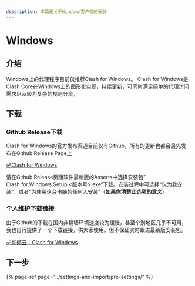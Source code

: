 ```yaml
---
description: 本篇是关于Windows客户端的安装
---
```


# Windows

## 介绍

Windows上的代理程序目前仅推荐Clash for Windows。 Clash for Windows是Clash Core在Windows上的图形化实现，持续更新，可同时满足简单的代理访问需求以及较为复杂的规则分流。

## 下载

### Github Release下载 

Clash for Windows的官方发布渠道目前仅有Github，所有的更新也都会最先发布在Github Release Page上

[☍Clash for Windows](https://github.com/Fndroid/clash_for_windows_pkg/releases)

请在Github Release页面软件最新版的Asserts中选择安装包” Clash.for.Windows.Setup.&lt;版本号&gt;.exe“下载。安装过程中可选择“仅为我安装”，或者“为使用这台电脑的任何人安装”（**如果你清楚此选项的意义**）

### 个人维护下载链接

由于Github的下载在国内非翻墙环境速度较为缓慢，甚至个别地区几乎不可用，我也自行提供了一个下载链接，供大家使用。但不保证实时跟进最新版安装包。

[☍抑郁云：Clash for Windows](https://panel.frustratingjoy.com/resources/Software/Clash-for-Windows-v0.11.3.exe)

## 下一步

{% page-ref page="../settings-and-import/pre-settings/" %}

